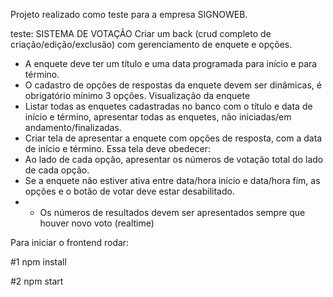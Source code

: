 Projeto realizado como teste para a empresa SIGNOWEB.

teste: 
SISTEMA DE VOTAÇÃO
Criar um back (crud completo de criação/edição/exclusão) com gerenciamento de enquete e
opções.
- A enquete deve ter um título e uma data programada para início e para término.
- O cadastro de opções de respostas da enquete devem ser dinâmicas, é obrigatório
mínimo 3 opções.
Visualização da enquete
- Listar todas as enquetes cadastradas no banco com o título e data de início e
término, apresentar todas as enquetes, não iniciadas/em andamento/finalizadas.
- Criar tela de apresentar a enquete com opções de resposta, com a data de início e
término. Essa tela deve obedecer:
- Ao lado de cada opção, apresentar os números de votação total do lado de cada
opção.
- Se a enquete não estiver ativa entre data/hora início e data/hora fim, as opções e o
botão de votar deve estar desabilitado.
- * Os números de resultados devem ser apresentados sempre que houver novo
voto (realtime)


Para iniciar o frontend rodar:

#1 npm install

#2 npm start
